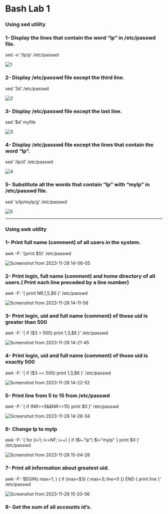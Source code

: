 # Bash Lab 1
### Using sed utility
### 1- Display the lines that contain the word “lp” in /etc/passwd file.
sed -n '/lp/p' /etc/passwd

![1](https://github.com/stevenadel/Red-Hat-Sysadmin-ITI-44/assets/111876286/affc4a5f-3ebd-4815-9cbd-6b501724862b)

### 2- Display /etc/passwd file except the third line.
sed '3d' /etc/passwd

![2](https://github.com/stevenadel/Red-Hat-Sysadmin-ITI-44/assets/111876286/75235534-1839-4aea-b624-8ffc5b07a19d)

### 3- Display /etc/passwd file except the last line.
sed ‘$d’ myfile

![3](https://github.com/stevenadel/Red-Hat-Sysadmin-ITI-44/assets/111876286/60975b62-bef4-4e96-a291-3e2c34ec984a)

### 4- Display /etc/passwd file except the lines that contain the word “lp”.
sed '/lp/d' /etc/passwd

![4](https://github.com/stevenadel/Red-Hat-Sysadmin-ITI-44/assets/111876286/f29f1ced-7109-40a1-aed4-c0245dd260e2)

### 5- Substitute all the words that contain “lp” with “mylp” in /etc/passwd file.
sed 's/lp/mylp/g' /etc/passwd

![5](https://github.com/stevenadel/Red-Hat-Sysadmin-ITI-44/assets/111876286/ce9d2e10-a02f-486d-8570-2a2e12f6fb4b)

---------------------------------------------------------------------------------------

### Using awk utility
### 1- Print full name (comment) of all users in the system.
awk –F: ‘{print $5}’ /etc/passwd

![Screenshot from 2023-11-28 14-06-05](https://github.com/stevenadel/Red-Hat-Sysadmin-ITI-44/assets/111876286/f790597e-ab93-4d37-a185-a3792ff7672b)

### 2- Print login, full name (comment) and home directory of all users.( Print each line preceded by a line number)
awk -F: '{ print NR,$1,$5,$6 }' /etc/passwd

![Screenshot from 2023-11-28 14-11-58](https://github.com/stevenadel/Red-Hat-Sysadmin-ITI-44/assets/111876286/05710340-dca2-428a-968e-a4e4135226da)

### 3- Print login, uid and full name (comment) of those uid is greater than 500
awk -F: '{ if ($3 > 500) print $1,$3,$6 }' /etc/passwd

![Screenshot from 2023-11-28 14-21-45](https://github.com/stevenadel/Red-Hat-Sysadmin-ITI-44/assets/111876286/4d743f7a-a445-4594-a458-03970f1ae54f)

### 4- Print login, uid and full name (comment) of those uid is exactly 500
awk -F: '{ if ($3 == 500) print $1,$3,$6 }' /etc/passwd

![Screenshot from 2023-11-28 14-22-52](https://github.com/stevenadel/Red-Hat-Sysadmin-ITI-44/assets/111876286/5eadbb44-3896-489e-a417-02f3593c186a)

### 5- Print line from 5 to 15 from /etc/passwd
awk -F: '{ if (NR>=5&&NR<=15) print $0 }' /etc/passwd

![Screenshot from 2023-11-28 14-28-34](https://github.com/stevenadel/Red-Hat-Sysadmin-ITI-44/assets/111876286/00cf2f5f-1857-41e6-b03a-9c1a81966e1d)

### 6- Change lp to mylp
awk -F: '{ for (i=1; i<=NF; i++) { if ($i~"lp") $i="mylp" } print $0 }' /etc/passwd

![Screenshot from 2023-11-28 15-04-28](https://github.com/stevenadel/Red-Hat-Sysadmin-ITI-44/assets/111876286/dc75ad94-868d-4a97-bd98-7d401c86ad03)

### 7- Print all information about greatest uid.
awk -F: 'BEGIN{ max=1; } { if (max<$3) { max=$3;  line=$0 }} END { print line }' /etc/passwd

![Screenshot from 2023-11-28 15-20-56](https://github.com/stevenadel/Red-Hat-Sysadmin-ITI-44/assets/111876286/48f2e9f3-820b-42f0-a8e5-e79ecf530cb8)

### 8- Get the sum of all accounts id’s.


